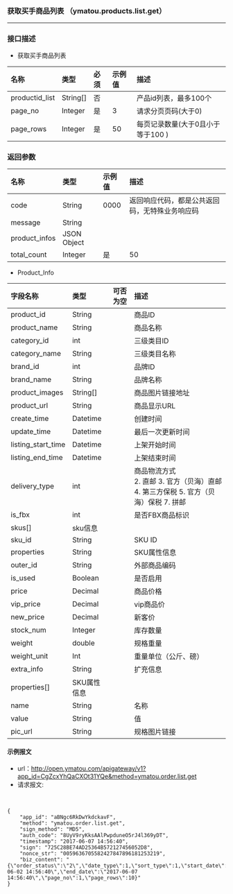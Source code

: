 ### 获取买手商品列表 （ymatou.products.list.get）

---

### 接口描述

* 获取买手商品列表

| 名称 | 类型 | 必须 | 示例值 | 描述 |
| :--- | :--- | :--- | :--- | :--- |
| productid_list|String[]|否| | 产品id列表，最多100个|
| page\_no | Integer | 是 | 3 | 请求分页页码(大于0) |
| page\_rows | Integer | 是 | 50 | 每页记录数量(大于0且小于等于100 )|


### 返回参数

| 名称 | 类型 | 示例值 | 描述 |
| :--- | :--- | :--- | :--- |
| code | String | 0000 | 返回响应代码，都是公共返回码，无特殊业务响应码 |
| message | String |  |  |
| product\_infos | JSON Object |  |  |  |
| total_count | Integer | 是 | 50 | 总行数 |

* Product\_Info

| 字段名称 | 类型 | 可否为空 | 描述 |
| :--- | :--- | :--- | :--- |
| product_id | String |  | 商品ID |
| product\_name | String |  | 商品名称 |
| category\_id | int |  | 三级类目ID |
| category\_name | String |  | 三级类目名称 |
| brand\_id | int |  | 品牌ID |
| brand\_name | String |  | 品牌名称 |
| product\_images | String\[\] |  | 商品图片链接地址 |
| product\_url | String |  | 商品显示URL |
| create\_time | Datetime |  | 创建时间 |
| update\_time | Datetime |  | 最后一次更新时间 |
| listing\_start\_time | Datetime |  | 上架开始时间 |
| listing\_end\_time | Datetime |  | 上架结束时间 |
| delivery\_type | int |  | 商品物流方式 <br> 2. 直邮 3. 官方（贝海）直邮 4. 第三方保税 5. 官方（贝海）保税 7. 拼邮  |
| is_fbx | int | | 是否FBX商品标识 |
| skus\[\] | sku信息 |  |  |
| sku\_id | String |  | SKU ID |
| properties | String |  | SKU属性信息 |
| outer\_id | String |  | 外部商品编码 |
| is\_used | Boolean |  | 是否启用 |
| price | Decimal |  | 商品价格 |
| vip\_price | Decimal |  | vip商品价 |
| new\_price | Decimal |  | 新客价 |
| stock\_num | Integer |  | 库存数量 |
| weight | double |  | 规格重量 |
| weight\_unit | Int |  | 重量单位（公斤、磅） |
| extra\_info | String |  | 扩充信息 |
| properties[] | SKU属性信息 |  | |
| name | String |  | 名称 |
| value | String |  | 值  |
| pic_url | String |  | 规格图片链接 |



#### 示例报文

* url：http://open.ymatou.com/apigateway/v1?app_id=CgZcxYhQaCXOt31YQe&method=ymatou.order.list.get
* 请求报文:    
<br  />


```
{
	"app_id": "aBNgc6RkDwYkdckavF",
	"method": "ymatou.order.list.get",
	"sign_method": "MD5",
	"auth_code": "8UyV9ryKksAAlPwpduneO5rJ4l369yDT",
	"timestamp": "2017-06-07 14:56:40",
	"sign": "725C28BE74AD25364B572127456052D8",
	"nonce_str": "0059636705582427847896181253219",
	"biz_content": "{\"order_status\":\"2\",\"date_type\":1,\"sort_type\":1,\"start_date\":\"2017-06-02 14:56:40\",\"end_date\":\"2017-06-07 14:56:40\",\"page_no\":1,\"page_rows\":10}"
}
```